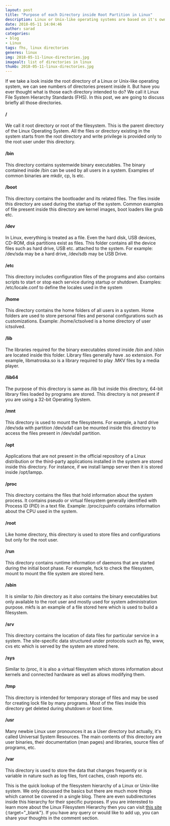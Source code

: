 ```yaml
---
layout: post
title: "Purpose of each Directory inside Root Partition in Linux"
description: Linux or Unix-like operating systems are based on it's own Filesystem Hierarchy Standards (FHS). Each directory has it's own purpose. This article will talk about the purpose of these directories.
date: 2018-05-11 14:04:46
author: sarad
categories:
- blog
- Linux
tags: fhs, linux directories
generes: linux
img: 2018-05-11-linux-directories.jpg
imagealt: list of directories in linux
thumb: 2018-05-11-linux-directories.jpg
---
```


If we take a look inside the root directory of a Linux or Unix-like operating system, we can see numbers of directories present inside it. But have you ever thought what is those each directory intended to do? We call it Linux File System Hierarchy Standards (FHS). In this post, <!--more--> we are going to discuss briefly all those directories.

#### /
We call it root directory or root of the filesystem. This is the parent directory of the Linux Operating System. All the files or directory existing in the system starts from the root directory and write privilege is provided only to the root user under this directory.

#### /bin
This directory contains systemwide binary executables. The binary contained inside /bin can be used by all users in a system. Examples of common binaries are mkdir, cp, ls etc.

#### /boot
This directory contains the bootloader and its related files. The files inside this directory are used during the startup of the system. Common examples of file present inside this directory are kernel images, boot loaders like grub etc.

#### /dev
In Linux, everything is treated as a file. Even the hard disk, USB devices, CD-ROM, disk partitions exist as files. This folder contains all the device files such as hard drive, USB etc. attached to the system. For example: /dev/sda may be a hard drive, /dev/sdb may be USB Drive.

#### /etc
This directory includes configuration files of the programs and also contains scripts to start or stop each service during startup or shutdown. Examples: /etc/locale.conf to define the locales used in the system

#### /home
This directory contains the home folders of all users in a system. Home folders are used to store personal files and personal configurations such as customizations. Example: /home/ictsolved is a home directory of user ictsolved.

#### /lib
The libraries required for the binary executables stored inside /bin and /sbin are located inside this folder. Library files generally have .so extension. For example, libmatroska.so is a library required to play .MKV files by a media player.

#### /lib64
The purpose of this directory is same as /lib but inside this directory, 64-bit library files loaded by programs are stored. This directory is not present if you are using a 32-bit Operating System.

#### /mnt
This directory is used to mount the filesystems. For example, a hard drive /dev/sda with partition /dev/sda1 can be mounted inside this directory to access the files present in /dev/sda1 partition.

#### /opt
Applications that are not present in the official repository of a Linux distribution or the third-party applications installed in the system are stored inside this directory. For instance, if we install lampp server then it is stored inside /opt/lampp.

#### /proc
This directory contains the files that hold information about the system process. It contains pseudo or virtual filesystem generally identified with Process ID (PID) in a text file. Example: /proc/cpuinfo contains information about the CPU used in the system.

#### /root
Like home directory, this directory is used to store files and configurations but only for the root user.

#### /run
This directory contains runtime information of daemons that are started during the initial boot phase. For example, fsck to check the filesystem, mount to mount the file system are stored here.

#### /sbin
It is similar to /bin directory as it also contains the binary executables but only available to the root user and mostly used for system administration purpose. mkfs is an example of a file stored here which is used to build a filesystem.

#### /srv
This directory contains the location of data files for particular service in a system. The site-specific data structured under protocols such as ftp, www, cvs etc which is served by the system are stored here.

#### /sys
Similar to /proc, it is also a virtual filesystem which stores information about kernels and connected hardware as well as allows modifying them.

#### /tmp
This directory is intended for temporary storage of files and may be used for creating lock file by many programs. Most of the files inside this directory get deleted during shutdown or boot time.

#### /usr
Many newbie Linux user pronounces it as a User directory but actually, it's called Universal System Resources. The main contents of this directory are user binaries, their documentation (man pages) and libraries, source files of programs, etc. 

#### /var
This directory is used to store the data that changes frequently or is variable in nature such as log files, font caches, crash reports etc.

This is the quick lookup of the filesystem hierarchy of a Linux or Unix-like system. We only discussed the basics but there are much more things which cannot be covered in a single blog. There are even subdirectories inside this hierarchy for their specific purposes. If you are interested to learn more about the Linux Filesystem Hierarchy then you can visit [this site <i class="fa fa-external-link" aria-hidden="true"></i>](https://www.tldp.org/LDP/Linux-Filesystem-Hierarchy/html/index.html){:target="_blank"}. If you have any query or would like to add up, you can share your thoughts in the comment section.